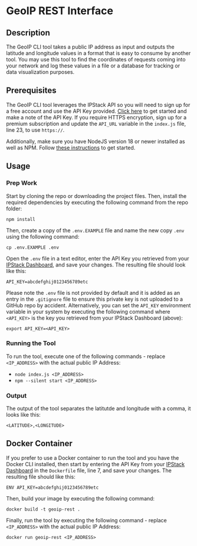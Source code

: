 # GeoIP REST Interface

## Description

The GeoIP CLI tool takes a public IP address as input and outputs the latitude and longitude values in a format that is easy to consume by another tool. You may use this tool to find the coordinates of requests coming into your network and log these values in a file or a database for tracking or data visualization purposes.

## Prerequisites

The GeoIP CLI tool leverages the IPStack API so you will need to sign up for a free account and use the API Key provided. [Click here](https://ipstack.com/signup/free) to get started and make a note of the API Key. If you require HTTPS encryption, sign up for a premium subscription and update the `API_URL` variable in the `index.js` file, line 23, to use `https://`.

Additionally, make sure you have NodeJS version 18 or newer installed as well as NPM. Follow [these instructions](https://docs.npmjs.com/downloading-and-installing-node-js-and-npm) to get started.

## Usage

### Prep Work

Start by cloning the repo or downloading the project files. Then, install the required dependencies by executing the following command from the repo folder:

```
npm install
```

Then, create a copy of the `.env.EXAMPLE` file and name the new copy `.env` using the following command:

```
cp .env.EXAMPLE .env
```

Open the `.env` file in a text editor, enter the API Key you retrieved from your [IPStack Dashboard](https://ipstack.com/dashboard), and save your changes. The resulting file should look like this:

```
API_KEY=abcdefghij0123456789etc
```

Please note the `.env` file is not provided by default and it is added as an entry in the `.gitignore` file to ensure this private key is not uploaded to a GitHub repo by accident. Alternatively, you can set the `API_KEY` environment variable in your system by executing the following command where `<API_KEY>` is the key you retrieved from your IPStack Dashboard (above):

```
export API_KEY=<API_KEY>
```

### Running the Tool

To run the tool, execute one of the following commands - replace `<IP_ADDRESS>` with the actual public IP Address:

- `node index.js <IP_ADDRESS>`
- `npm --silent start <IP_ADDRESS>`

### Output

The output of the tool separates the latitutde and longitude with a comma, it looks like this:

```
<LATITUDE>,<LONGITUDE>
```

## Docker Container

If you prefer to use a Docker container to run the tool and you have the Docker CLI installed, then start by entering the API Key from your  [IPStack Dashboard](https://ipstack.com/dashboard) in the `Dockerfile` file, line 7, and save your changes. The resulting file should like this:

```
ENV API_KEY=abcdefghij0123456789etc
```

Then, build your image by executing the following command:

```
docker build -t geoip-rest .
```

Finally, run the tool by executing the following command - replace `<IP_ADDRESS>` with the actual public IP Address:

```
docker run geoip-rest <IP_ADDRESS>
```
